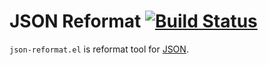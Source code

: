 JSON Reformat [![Build Status](https://travis-ci.org/gongo/json-reformat.png)](https://travis-ci.org/gongo/json-reformat)
=============


`json-reformat.el` is reformat tool for [JSON](http://en.wikipedia.org/wiki/JavaScript_Object_Notation).
